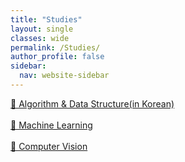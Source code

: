 ```yaml
---
title: "Studies"
layout: single
classes: wide
permalink: /Studies/
author_profile: false
sidebar:
  nav: website-sidebar
---
```

[📒 Algorithm & Data Structure(in Korean)](/Algorithm-&-Data-Structure/)
<br><br>
[🎰 Machine Learning](/Machine-Learning/)
<br><br>
[👀 Computer Vision](/Computer-Vision/)
